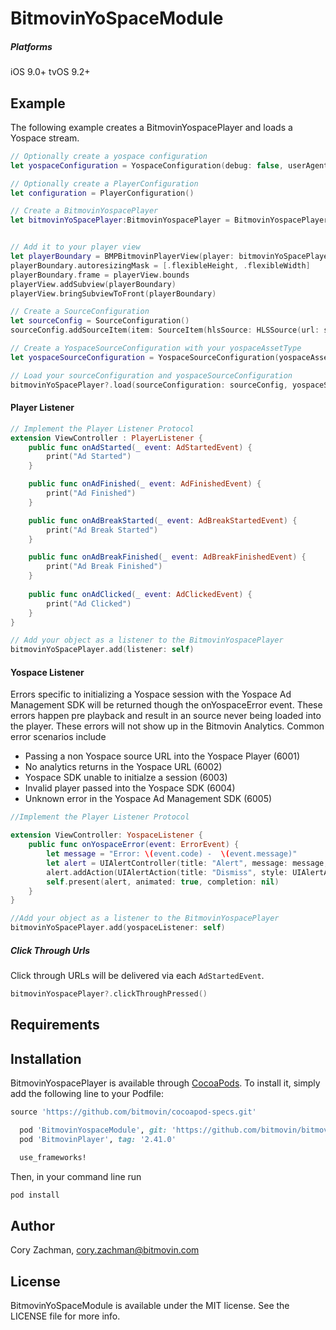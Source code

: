 # BitmovinYoSpaceModule

##### Platforms 
iOS 9.0+
tvOS 9.2+

## Example

The following example creates a BitmovinYospacePlayer and loads a Yospace stream.

```swift
// Optionally create a yospace configuration
let yospaceConfiguration = YospaceConfiguration(debug: false, userAgent: "Custom User Agent", timeout: 5000)

// Optionally create a PlayerConfiguration
let configuration = PlayerConfiguration()

// Create a BitmovinYospacePlayer
let bitmovinYoSpacePlayer:BitmovinYospacePlayer = BitmovinYospacePlayer(configuration: configuration, yospaceConfiguration: yospaceConfiguration)


// Add it to your player view 
let playerBoundary = BMPBitmovinPlayerView(player: bitmovinYoSpacePlayer, frame: frame)
playerBoundary.autoresizingMask = [.flexibleHeight, .flexibleWidth]
playerBoundary.frame = playerView.bounds
playerView.addSubview(playerBoundary)
playerView.bringSubviewToFront(playerBoundary)

// Create a SourceConfiguration
let sourceConfig = SourceConfiguration()
sourceConfig.addSourceItem(item: SourceItem(hlsSource: HLSSource(url: streamUrl)))

// Create a YospaceSourceConfiguration with your yospaceAssetType 
let yospaceSourceConfiguration = YospaceSourceConfiguration(yospaceAssetType: .linear)

// Load your sourceConfiguration and yospaceSourceConfiguration
bitmovinYoSpacePlayer?.load(sourceConfiguration: sourceConfig, yospaceSourceConfiguration: config)
```

#### Player Listener
```swift
// Implement the Player Listener Protocol
extension ViewController : PlayerListener {
    public func onAdStarted(_ event: AdStartedEvent) {
        print("Ad Started")
    }

    public func onAdFinished(_ event: AdFinishedEvent) {
        print("Ad Finished")
    }

    public func onAdBreakStarted(_ event: AdBreakStartedEvent) {
        print("Ad Break Started")
    }

    public func onAdBreakFinished(_ event: AdBreakFinishedEvent) {
        print("Ad Break Finished")
    }
    
    public func onAdClicked(_ event: AdClickedEvent) {
        print("Ad Clicked")
    }
}

// Add your object as a listener to the BitmovinYospacePlayer
bitmovinYoSpacePlayer.add(listener: self)
```

#### Yospace Listener
Errors specific to initializing a Yospace session with the Yospace Ad Management SDK will be returned though the onYospaceError event. These errors happen pre playback and result in an source never being loaded into the player. These errors will not show up in the Bitmovin Analytics. Common error scenarios include 

 - Passing a non Yospace source URL into the Yospace Player (6001)
 - No analytics returns in the Yospace URL (6002)
 - Yospace SDK unable to initialze a session (6003)
 - Invalid player passed into the Yospace SDK (6004)
 - Unknown error in the Yospace Ad Management SDK (6005)

```swift
//Implement the Player Listener Protocol

extension ViewController: YospaceListener {
    public func onYospaceError(event: ErrorEvent) {
        let message = "Error: \(event.code) -  \(event.message)"
        let alert = UIAlertController(title: "Alert", message: message, preferredStyle: UIAlertController.Style.alert)
        alert.addAction(UIAlertAction(title: "Dismiss", style: UIAlertAction.Style.default, handler: nil))
        self.present(alert, animated: true, completion: nil)
    }
}

//Add your object as a listener to the BitmovinYospacePlayer
bitmovinYoSpacePlayer.add(yospaceListener: self)
```

##### Click Through Urls
Click through URLs will be delivered via each `AdStartedEvent`.

```swift 
bitmovinYospacePlayer?.clickThroughPressed()
```

## Requirements

## Installation

BitmovinYospacePlayer is available through [CocoaPods](http://cocoapods.org). To install
it, simply add the following line to your Podfile:

```ruby
source 'https://github.com/bitmovin/cocoapod-specs.git'
```

```ruby
  pod 'BitmovinYospaceModule', git: 'https://github.com/bitmovin/bitmovin-player-ios-integrations-yospace', tag:'1.22.2'
  pod 'BitmovinPlayer', tag: '2.41.0'

  use_frameworks!
```

Then, in your command line run

```ruby
pod install
```

## Author

Cory Zachman, cory.zachman@bitmovin.com

## License

BitmovinYoSpaceModule is available under the MIT license. See the LICENSE file for more info.
